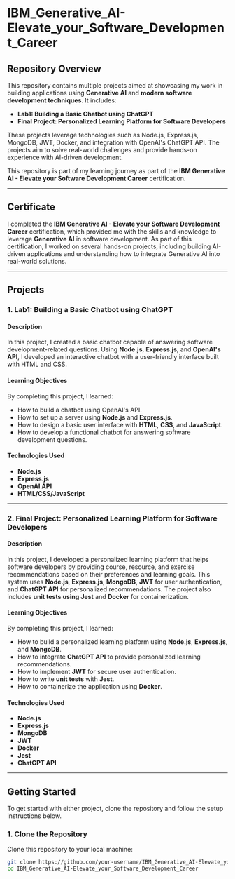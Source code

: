 # IBM_Generative_AI-Elevate_your_Software_Development_Career

## Repository Overview
This repository contains multiple projects aimed at showcasing my work in building applications using **Generative AI** and **modern software development techniques**. It includes:

- **Lab1: Building a Basic Chatbot using ChatGPT**  
- **Final Project: Personalized Learning Platform for Software Developers**

These projects leverage technologies such as Node.js, Express.js, MongoDB, JWT, Docker, and integration with OpenAI's ChatGPT API. The projects aim to solve real-world challenges and provide hands-on experience with AI-driven development.

This repository is part of my learning journey as part of the **IBM Generative AI - Elevate your Software Development Career** certification.

---

## Certificate

I completed the **IBM Generative AI - Elevate your Software Development Career** certification, which provided me with the skills and knowledge to leverage **Generative AI** in software development. As part of this certification, I worked on several hands-on projects, including building AI-driven applications and understanding how to integrate Generative AI into real-world solutions.

---

## Projects

### 1. **Lab1: Building a Basic Chatbot using ChatGPT**

#### Description
In this project, I created a basic chatbot capable of answering software development-related questions. Using **Node.js**, **Express.js**, and **OpenAI's API**, I developed an interactive chatbot with a user-friendly interface built with HTML and CSS.

#### Learning Objectives
By completing this project, I learned:
- How to build a chatbot using OpenAI's API.
- How to set up a server using **Node.js** and **Express.js**.
- How to design a basic user interface with **HTML**, **CSS**, and **JavaScript**.
- How to develop a functional chatbot for answering software development questions.

#### Technologies Used
- **Node.js**
- **Express.js**
- **OpenAI API**
- **HTML/CSS/JavaScript**

---

### 2. **Final Project: Personalized Learning Platform for Software Developers**

#### Description
In this project, I developed a personalized learning platform that helps software developers by providing course, resource, and exercise recommendations based on their preferences and learning goals. This system uses **Node.js**, **Express.js**, **MongoDB**, **JWT** for user authentication, and **ChatGPT API** for personalized recommendations. The project also includes **unit tests using Jest** and **Docker** for containerization.

#### Learning Objectives
By completing this project, I learned:
- How to build a personalized learning platform using **Node.js**, **Express.js**, and **MongoDB**.
- How to integrate **ChatGPT API** to provide personalized learning recommendations.
- How to implement **JWT** for secure user authentication.
- How to write **unit tests** with **Jest**.
- How to containerize the application using **Docker**.

#### Technologies Used
- **Node.js**
- **Express.js**
- **MongoDB**
- **JWT**
- **Docker**
- **Jest**
- **ChatGPT API**

---

## Getting Started

To get started with either project, clone the repository and follow the setup instructions below.

### 1. Clone the Repository
Clone this repository to your local machine:

```bash
git clone https://github.com/your-username/IBM_Generative_AI-Elevate_your_Software_Development_Career.git
cd IBM_Generative_AI-Elevate_your_Software_Development_Career
